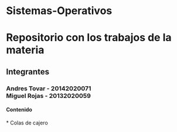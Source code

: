 # Sistemas-Operativos

<h1>Repositorio con los trabajos de la materia</h1>

<h2>Integrantes</h2>
<h3>
    Andres Tovar - 20142020071
    <br>
    Miguel Rojas - 20132020059
</h3>
<h4>Contenido</h4>
<p>
    * Colas de cajero
</p>